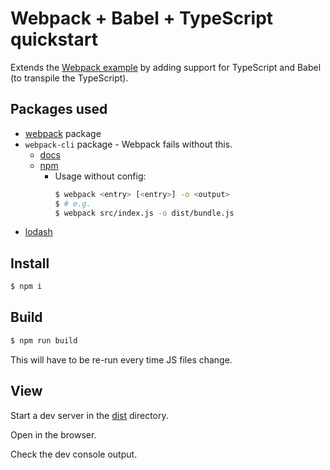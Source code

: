 # Webpack + Babel + TypeScript quickstart

Extends the [Webpack example](../webpack/) by adding support for TypeScript and Babel (to transpile the TypeScript).


## Packages used

- [webpack](http://webpack.github.io/) package
- `webpack-cli` package - Webpack fails without this.
    - [docs](https://webpack.js.org/api/cli/)
    - [npm](https://www.npmjs.com/package/webpack-cli)
        - Usage without config:
            ```sh
            $ webpack <entry> [<entry>] -o <output>
            $ # e.g.
            $ webpack src/index.js -o dist/bundle.js
            ```
- [lodash](https://www.npmjs.com/package/lodash)


## Install

```sh
$ npm i
```


## Build

```sh
$ npm run build
```

This will have to be re-run every time JS files change.


## View

Start a dev server in the [dist](dist/) directory.

Open in the browser.

Check the dev console output.
